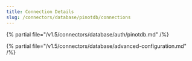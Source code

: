 ```yaml
---
title: Connection Details
slug: /connectors/database/pinotdb/connections
---
```


{% partial file="/v1.5/connectors/database/auth/pinotdb.md" /%}

{% partial file="/v1.5/connectors/database/advanced-configuration.md" /%}